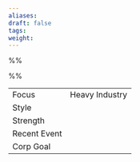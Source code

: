 ```yaml
---
aliases: 
draft: false
tags: 
weight:
---
```

%%

%%


|                                          |                |
| ---------------------------------------- | -------------- |
| <span class="leftTH">Focus</span>        | Heavy Industry |
| <span class="leftTH">Style</span>        |                |
| <span class="leftTH">Strength</span>     |                |
| <span class="leftTH">Recent Event</span> |                |
| <span class="leftTH">Corp Goal</span>    |                |
